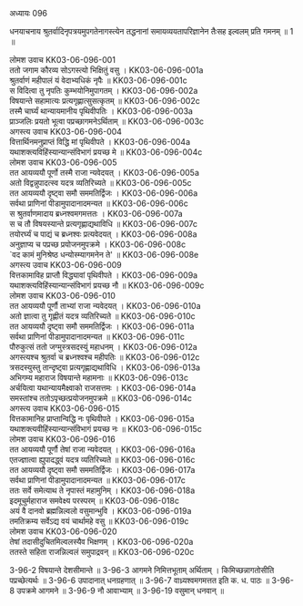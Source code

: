 अध्यायः 096

धनयाचनाय श्रुतर्वादिनृपत्रयमुपगतेनागस्त्येन तद्धनानां समायव्ययतापरिज्ञानेन तैःसह इल्वलम् प्रति गमनम् ॥ 1 ॥

लोमश उवाच 	KK03-06-096-001  
ततो जगाम कौरव्य सोऽगस्त्यो भिक्षितुं वसु ।	KK03-06-096-001a  
श्रुतर्वाणं महीपालं यं वेदाभ्यधिकं नृपैः ॥	KK03-06-096-001c  
स विदित्वा तु नृपतिः कुम्भयोनिमुपागतम् ।	KK03-06-096-002a  
विषयान्ते सहामात्यः प्रत्यगृह्णात्सुसत्कृतम् ॥	KK03-06-096-002c  
तस्मै चार्घ्यं थान्यायमानीय पृथिवीपतिः ।	KK03-06-096-003a  
प्राञ्जलिः प्रयतो भूत्वा पप्रच्छागमनेऽर्थिताम् ॥	KK03-06-096-003c  
अगस्त्य उवाच 	KK03-06-096-004  
वित्तार्थिनमनुप्राप्तं विद्धि मां पृथिवीपते ।	KK03-06-096-004a  
यथाशक्त्यविहिंस्यान्यान्संविभागं प्रयच्छ मे ॥	KK03-06-096-004c  
लोमश उवाच 	KK03-06-096-005  
तत आयव्ययौ पूर्णो तस्मै राजा न्यवेदयत् ।	KK03-06-096-005a  
अतो विद्वन्नुपादत्स्व यदत्र व्यतिरिच्यते ॥	KK03-06-096-005c  
तत आयव्ययौ दृष्ट्वा समौ सममतिर्द्विजः ।	KK03-06-096-006a  
सर्वथा प्राणिनां पीडामुपादानादमन्यत ॥	KK03-06-096-006c  
स श्रुतर्वाणमादाय ब्रध्नश्वमगमत्ततः ।	KK03-06-096-007a  
स च तौ विषयस्यान्ते प्रत्यगृह्णाद्यथाविधि ॥	KK03-06-096-007c  
तयोरर्घ्यं च पाद्यं च ब्रध्नश्वः प्रत्यवेदयत् ।	KK03-06-096-008a  
अनुज्ञाप्य च पप्रच्छ प्रयोजनमुपक्रमे ।	KK03-06-096-008c  
`वद कामं मुनिश्रेष्ठ धन्योस्म्यागमनेन ते' ॥	KK03-06-096-008e  
अगस्त्य उवाच 	KK03-06-096-009  
वित्तकामाविह प्राप्तौ विद्ध्यावां पृथिवीपते ।	KK03-06-096-009a  
यथाशक्त्यविहिंस्यान्यान्संविभागं प्रयच्छ नौ ॥	KK03-06-096-009c  
लोमश उवाच 	KK03-06-096-010  
तत आयव्ययौ पूर्णौ ताभ्यां राजा न्यवेदयत् ।	KK03-06-096-010a  
अतो ज्ञात्वा तु गृह्णीतं यदत्र व्यतिरिच्यते ॥	KK03-06-096-010c  
तत आयव्ययौ दृष्ट्वा समौ सममतिर्द्विजः ।	KK03-06-096-011a  
सर्वथा प्राणिनां पीडामुपादानादमन्यत ॥	KK03-06-096-011c  
पौरुकुत्सं ततो जग्मुस्त्रसदस्युं महाधनम् ।	KK03-06-096-012a  
अगस्त्यश्च श्रुतर्वा च ब्रध्नश्वश्च महीपतिः ॥	KK03-06-096-012c  
त्रसदस्युस्तु तान्दृष्ट्वा प्रत्यगृह्णाद्यथाविधि ।	KK03-06-096-013a  
अभिगम्य महाराज विषयान्ते महामनाः ॥	KK03-06-096-013c  
अर्चयित्वा यथान्यायमैक्ष्वाको राजसत्तमः ।	KK03-06-096-014a  
समस्तांश्च ततोऽपृच्छत्प्रयोजनमुपक्रमे ॥	KK03-06-096-014c  
अगस्त्य उवाच 	KK03-06-096-015  
वित्तकामानिह प्राप्तान्विद्धि नः पृथिवीपते ।	KK03-06-096-015a  
यथाशक्त्यवीहिंस्यान्यान्संविभागं प्रयच्छ नः ॥	KK03-06-096-015c  
लोमश उवाच 	KK03-06-096-016  
तत आयव्ययौ पूर्णौ तेषां राजा न्यवेदयत् ।	KK03-06-096-016a  
एतज्ज्ञात्वा ह्युपादद्ध्वं यदत्र व्यतिरिच्यते ॥	KK03-06-096-016c  
तत आयव्ययौ दृष्ट्वा समौ सममतिर्द्विजः ।	KK03-06-096-017a  
सर्वथा प्राणिनां पीडामुपादानादमन्यत ॥	KK03-06-096-017c  
ततः सर्वे समेत्याथ ते नृपास्तं महामुनिम् ।	KK03-06-096-018a  
इदमूचुर्महाराज समवेक्ष्य परस्परम् ॥	KK03-06-096-018c  
अयं वै दानवो ब्रह्मन्निल्वलो वसुमान्भुवि ।	KK03-06-096-019a  
तमतिक्रम्य सर्वेऽद्य वयं चार्थामहे वसु ॥	KK03-06-096-019c  
लोमश उवाच 	KK03-06-096-020  
तेषां तदासीदुचितमिल्वलस्यैव भिक्षणम् ।	KK03-06-096-020a  
ततस्ते सहिता राजन्निल्वलं समुपाद्रवन् ॥	KK03-06-096-020c  

3-96-2 विषयान्ते देशसीमान्ते ॥ 3-96-3 आगमने निमित्तभूताम् अर्थिताम् । किमिच्छन्नागतोसीति पप्रच्छेत्यर्थः ॥ 3-96-6 उपादानात् धनग्रहणात् ॥ 3-96-7 वाध्र्यश्वमगमत्तत इति क. ध. पाठः ॥ 3-96-8 उपक्रमे आगमने ॥ 3-96-9 नौ आवाभ्याम् ॥ 3-96-19 वसुमान् धनवान् ॥
